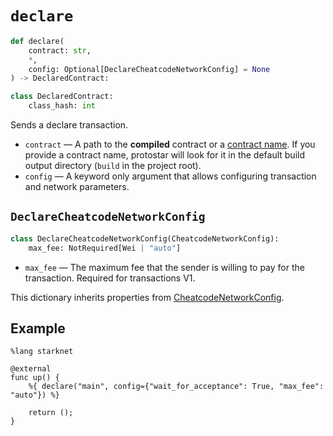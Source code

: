 # `declare`

```python
def declare(
    contract: str,
    *,
    config: Optional[DeclareCheatcodeNetworkConfig] = None
) -> DeclaredContract:

class DeclaredContract:
    class_hash: int
```

Sends a declare transaction.

- `contract` — A path to the **compiled** contract or a [contract name](../../compiling#contract-name). If you provide a contract name, protostar will look for it in the default build output directory (`build` in the project root).
- `config` — A keyword only argument that allows configuring transaction and network parameters.

## `DeclareCheatcodeNetworkConfig`
```python
class DeclareCheatcodeNetworkConfig(CheatcodeNetworkConfig):
    max_fee: NotRequired[Wei | "auto"]
```
- `max_fee` — The maximum fee that the sender is willing to pay for the transaction. Required for transactions V1.

This dictionary inherits properties from [CheatcodeNetworkConfig](../03-network-config.md).

## Example

```cairo
%lang starknet

@external
func up() {
    %{ declare("main", config={"wait_for_acceptance": True, "max_fee": "auto"}) %}

    return ();
}
```
